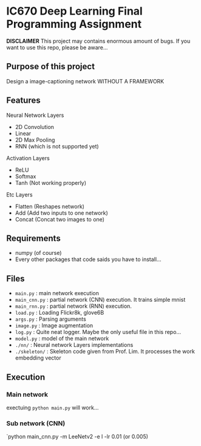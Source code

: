 # IC670 Deep Learning Final Programming Assignment


**DISCLAIMER**
This project may contains enormous amount of bugs. If you want to use this repo, please be aware...

## Purpose of this project
Design a image-captioning network WITHOUT A FRAMEWORK

## Features
Neural Network Layers
 - 2D Convolution
 - Linear
 - 2D Max Pooling
 - RNN (which is not supported yet)

Activation Layers
 - ReLU
 - Softmax
 - Tanh (Not working properly)

Etc Layers
 - Flatten (Reshapes network)
 - Add (Add two inputs to one network)
 - Concat (Concat two images to one)

## Requirements
 - numpy (of course)
 - Every other packages that code saids you have to install...

## Files
 - `main.py` : main network execution
 - `main_cnn.py` : partial network (CNN) execution. It trains simple mnist
 - `main_rnn.py` : partial network (RNN) execution.
 - `load.py` : Loading Flickr8k, glove6B
 - `args.py` : Parsing arguments
 - `image.py` : Image augmentation
 - `log.py` : Quite neat logger. Maybe the only useful file in this repo...
 - `model.py` : model of the main network
 - `./nn/` : Neural network Layers implementations
 - `./skeleton/` : Skeleton code given from Prof. Lim. It processes the work embedding vector

## Execution
### Main network
exectuing `python main.py` will work...

### Sub network (CNN)
`python main_cnn.py -m LeeNetv2 -e l -lr 0.01 (or 0.005)

